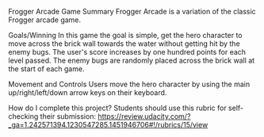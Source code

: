 Frogger Arcade Game
Summary
Frogger Arcade is a variation of the classic Frogger arcade game.

Goals/Winning
In this game the goal is simple, get the hero character to move across the brick wall towards the water without getting hit by the enemy bugs. The user's score increases by one hundred points for each level passed. The enemy bugs are randomly placed across the brick wall at the start of each game.

Movement and Controls
Users move the hero character by using the main up/right/left/down arrow keys on their keyboard.

How do I complete this project?
Students should use this rubric for self-checking their submission: https://review.udacity.com/?_ga=1.242571394.1230547285.1451946706#!/rubrics/15/view